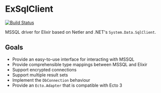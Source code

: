 # ExSqlClient

[![Build Status](https://travis-ci.com/svan-jansson/ex_sql_client.svg?branch=master)](https://travis-ci.com/svan-jansson/ex_sql_client)

MSSQL driver for Elixir based on Netler and .NET's `System.Data.SqlClient`.

## Goals

- Provide an easy-to-use interface for interacting with MSSQL
- Provide comprehensible type mappings between MSSQL and Elixir
- Support encrypted connections
- Support multiple result sets
- Implement the `DbConnection` behaviour
- Provide an `Ecto.Adapter` that is compatible with Ecto 3
